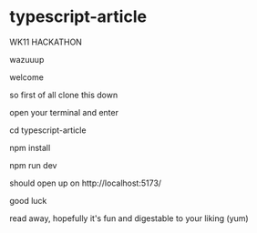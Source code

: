 # typescript-article
WK11 HACKATHON

wazuuup

welcome

so first of all clone this down

open your terminal
and enter 

cd typescript-article

npm install 

npm run dev

should open up on http://localhost:5173/

good luck

read away, hopefully it's fun and digestable to your liking (yum)
